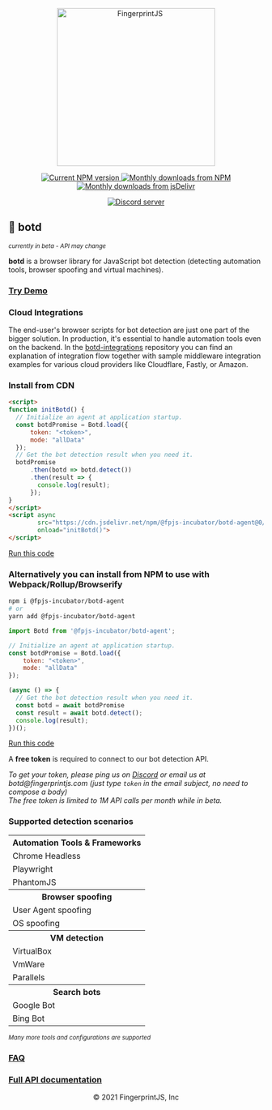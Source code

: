 <p align="center">
  <a href="https://fingerprintjs.com">
    <img src="https://raw.githubusercontent.com/fingerprintjs/botd/main/resources/logo.svg" alt="FingerprintJS" width="312px" />
  </a>
</p>
<p align="center">
  <a href="https://www.npmjs.com/package/@fpjs-incubator/botd-agent">
    <img src="https://img.shields.io/npm/v/@fpjs-incubator/botd-agent.svg" alt="Current NPM version">
  </a>
  <a href="https://www.npmjs.com/package/@fpjs-incubator/botd-agent">
    <img src="https://img.shields.io/npm/dm/@fpjs-incubator/botd-agent.svg" alt="Monthly downloads from NPM">
  </a>
  <a href="https://www.jsdelivr.com/package/npm/@fpjs-incubator/botd-agent">
    <img src="https://img.shields.io/jsdelivr/npm/hm/@fpjs-incubator/botd-agent.svg" alt="Monthly downloads from jsDelivr">
  </a>
</p>
<p align="center">
  <a href="https://discord.gg/P6Ya76HkbF">
    <img src="https://img.shields.io/discord/852099967190433792?style=for-the-badge&label=Discord&logo=Discord&logoColor=white" alt="Discord server">
  </a>
</p>

## 🌱 botd
<small><i>currently in beta - API may change</i></small>

**botd** is a browser library for JavaScript bot detection (detecting automation tools, browser spoofing and virtual machines).

### [Try Demo](https://fingerprintjs.github.io/botd/)

### Cloud Integrations
The end-user's browser scripts for bot detection are just one part of the bigger solution. In production, it's essential to handle automation tools even on the backend. In the [botd-integrations](https://github.com/fingerprintjs/botd-integrations) repository you can find an explanation of integration flow together with sample middleware integration examples for various cloud providers like Cloudflare, Fastly, or Amazon.

### Install from CDN

```html
<script>
function initBotd() {
  // Initialize an agent at application startup.
  const botdPromise = Botd.load({
      token: "<token>",
      mode: "allData"
  });
  // Get the bot detection result when you need it.
  botdPromise
      .then(botd => botd.detect())
      .then(result => {
        console.log(result);
      });
}
</script>
<script async
        src="https://cdn.jsdelivr.net/npm/@fpjs-incubator/botd-agent@0/dist/botd.min.js"
        onload="initBotd()">
</script>
```
[Run this code](https://stackblitz.com/edit/botd-cdn?devtoolsheight=100&file=index.html)

### Alternatively you can install from NPM to use with Webpack/Rollup/Browserify

```bash
npm i @fpjs-incubator/botd-agent
# or
yarn add @fpjs-incubator/botd-agent
```

```js
import Botd from '@fpjs-incubator/botd-agent';

// Initialize an agent at application startup.
const botdPromise = Botd.load({
    token: "<token>",
    mode: "allData"
});

(async () => {
  // Get the bot detection result when you need it.
  const botd = await botdPromise
  const result = await botd.detect();
  console.log(result);
})();
```
[Run this code](https://stackblitz.com/edit/botd-npm?devtoolsheight=100&file=index.js)

A **free token** is required to connect to our bot detection API.

_To get your token, please ping us on [Discord](https://discord.com/invite/P6Ya76HkbF) or email us at botd@fingerprintjs.com_
_(just type `token` in the email subject, no need to compose a body)_
<br/>
_The free token is limited to 1M API calls per month while in beta._

### Supported detection scenarios

<table>
<tr>
  <th>Automation Tools & Frameworks</th>
</tr>
<tr>
  <td>Chrome Headless</td>
</tr>
<tr>
  <td>Playwright</td>
</tr>
<tr>
  <td>PhantomJS</td>
</tr>
<tr>
  <th>Browser spoofing</th>
</tr>
<tr>
  <td>User Agent spoofing</td>
</tr>
<tr>
  <td>OS spoofing</td>
</tr>
<tr>
  <th>VM detection</th>
</tr>
<tr>
  <td>VirtualBox</td>
</tr>
<tr>
  <td>VmWare</td>
</tr>
<tr>
  <td>Parallels</td>
</tr>
<tr>
  <th>Search bots</th>
</tr>
<tr>
  <td>Google Bot</td>
</tr>
<tr>
  <td>Bing Bot</td>
</tr>
</table>
<small><i>Many more tools and configurations are supported</i></small>

### [FAQ](https://github.com/fingerprintjs/botd/wiki/FAQ)
### [Full API documentation](docs/api.md)

<p align="center">
© 2021 FingerprintJS, Inc
</p>
